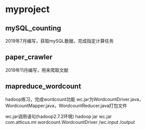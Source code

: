 # myproject

## mySQL_counting
2019年7月编写，获取mySQL数据，完成指定计算任务

## paper_crawler
2019年11月编写，用来爬取文献

## mapreduce_wordcount
hadoop练习，完成wordcount功能
wc.jar为WordcountDriver.java，WordcountMapper.java，WordcountReducer.java打包文件

wc.jar调用语句(hadoop2.7.2环境)
hadoop jar wc.jar com.atticus.mr.wordcount.WordcountDriver /wc.input /output